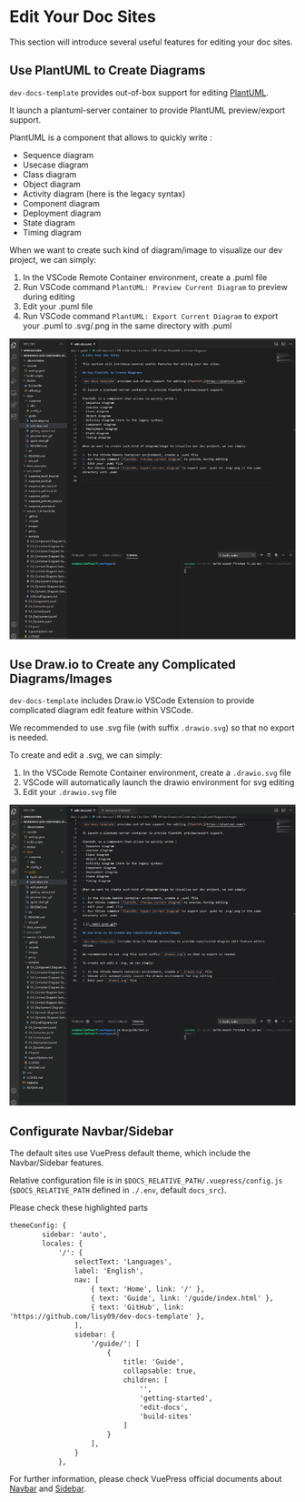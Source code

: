# Edit Your Doc Sites

This section will introduce several useful features for editing your doc sites.

## Use PlantUML to Create Diagrams

`dev-docs-template` provides out-of-box support for editing [PlantUML](https://plantuml.com/).

It launch a plantuml-server container to provide PlantUML preview/export support.

PlantUML is a component that allows to quickly write :
- Sequence diagram
- Usecase diagram
- Class diagram
- Object diagram
- Activity diagram (here is the legacy syntax)
- Component diagram
- Deployment diagram
- State diagram
- Timing diagram

When we want to create such kind of diagram/image to visualize our dev project, we can simply: 

1. In the VSCode Remote Container environment, create a .puml file
2. Run VSCode command `PlantUML: Preview Current Diagram` to preview during editing
3. Edit your .puml file
4. Run VSCode command `PlantUML: Export Current Diagram` to export your .puml to .svg/.png in the same directory with .puml

![](./edit-puml.gif)

## Use Draw.io to Create any Complicated Diagrams/Images

`dev-docs-template` includes Draw.io VSCode Extension to provide complicated diagram edit feature within VSCode. 

We recommended to use .svg file (with suffix `.drawio.svg`) so that no export is needed.

To create and edit a .svg, we can simply:

1. In the VSCode Remote Container environment, create a `.drawio.svg` file
2. VSCode will automatically launch the drawio environment for svg editing
3. Edit your `.drawio.svg` file

![](./use-drawio.gif)

## Configurate Navbar/Sidebar

The default sites use VuePress default theme, which include the Navbar/Sidebar features.

Relative configuration file is in `$DOCS_RELATIVE_PATH/.vuepress/config.js` (`$DOCS_RELATIVE_PATH` defined in `./.env`, default `docs_src`).

Please check these highlighted parts

```js{7-21}
themeConfig: {
        sidebar: 'auto',
        locales: {
            '/': {
                selectText: 'Languages',
                label: 'English',
                nav: [
                    { text: 'Home', link: '/' },
                    { text: 'Guide', link: '/guide/index.html' },
                    { text: 'GitHub', link: 'https://github.com/lisy09/dev-docs-template' },
                ],
                sidebar: {
                    '/guide/': [ 
                        {
                            title: 'Guide',
                            collapsable: true,
                            children: [
                                '',
                                'getting-started',
                                'edit-docs',
                                'build-sites'
                            ]
                        }
                    ],
                }
            },
```

For further information, please check VuePress official documents about [Navbar](https://vuepress.vuejs.org/theme/default-theme-config.html#navbar) and [Sidebar](https://vuepress.vuejs.org/theme/default-theme-config.html#sidebar).